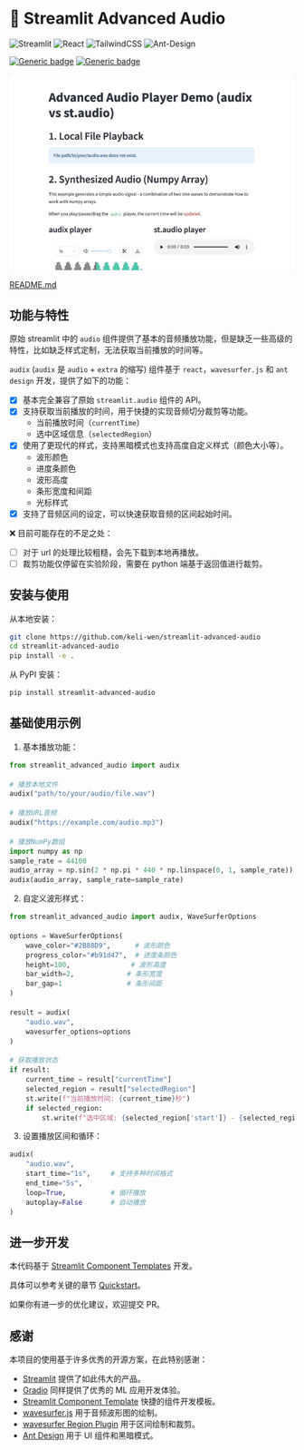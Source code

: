 # 🎵 Streamlit Advanced Audio

![Streamlit](https://img.shields.io/badge/Streamlit-%23FE4B4B.svg?style=for-the-badge&logo=streamlit&logoColor=white)
![React](https://img.shields.io/badge/react-%2320232a.svg?style=for-the-badge&logo=react&logoColor=%2361DAFB)
![TailwindCSS](https://img.shields.io/badge/tailwindcss-%2338B2AC.svg?style=for-the-badge&logo=tailwind-css&logoColor=white)
![Ant-Design](https://img.shields.io/badge/-AntDesign-%230170FE?style=for-the-badge&logo=ant-design&logoColor=white)


[![Generic badge](https://img.shields.io/badge/PyPI-pip_install_streamlit--advanced--audio-blue?style=for-the-badge&logo=python)](https://pypi.org/project/streamlit-advanced-audio/)
[![Generic badge](https://img.shields.io/badge/Package-v0.1.0-black?style=for-the-badge)](https://pypi.org/project/streamlit-advanced-audio/)

![image](./assets/demo.gif)

[README.md](./README.md)

## 功能与特性

原始 streamlit 中的 `audio` 组件提供了基本的音频播放功能，但是缺乏一些高级的特性，比如缺乏样式定制，无法获取当前播放的时间等。

`audix` (`audix` 是 `audio` + `extra` 的缩写) 组件基于 `react`，`wavesurfer.js` 和 `ant design` 开发，提供了如下的功能：

- [x] 基本完全兼容了原始 `streamlit.audio` 组件的 API。
- [x] 支持获取当前播放的时间，用于快捷的实现音频切分裁剪等功能。
  - 当前播放时间（`currentTime`）
  - 选中区域信息（`selectedRegion`）
- [x] 使用了更现代的样式，支持黑暗模式也支持高度自定义样式（颜色大小等）。
  - 波形颜色
  - 进度条颜色
  - 波形高度
  - 条形宽度和间距
  - 光标样式
- [x] 支持了音频区间的设定，可以快速获取音频的区间起始时间。
  
❌ 目前可能存在的不足之处：

- [ ] 对于 url 的处理比较粗糙，会先下载到本地再播放。
- [ ] 裁剪功能仅停留在实验阶段，需要在 python 端基于返回值进行裁剪。

## 安装与使用

从本地安装：

```bash
git clone https://github.com/keli-wen/streamlit-advanced-audio
cd streamlit-advanced-audio
pip install -e .
```

从 PyPI 安装：

```bash
pip install streamlit-advanced-audio
```

## 基础使用示例

1. 基本播放功能：

```python
from streamlit_advanced_audio import audix

# 播放本地文件
audix("path/to/your/audio/file.wav")

# 播放URL音频
audix("https://example.com/audio.mp3")

# 播放NumPy数组
import numpy as np
sample_rate = 44100
audio_array = np.sin(2 * np.pi * 440 * np.linspace(0, 1, sample_rate))
audix(audio_array, sample_rate=sample_rate)
```

2. 自定义波形样式：

```python
from streamlit_advanced_audio import audix, WaveSurferOptions

options = WaveSurferOptions(
    wave_color="#2B88D9",      # 波形颜色
    progress_color="#b91d47",  # 进度条颜色
    height=100,               # 波形高度
    bar_width=2,             # 条形宽度
    bar_gap=1                # 条形间距
)

result = audix(
    "audio.wav",
    wavesurfer_options=options
)

# 获取播放状态
if result:
    current_time = result["currentTime"]
    selected_region = result["selectedRegion"]
    st.write(f"当前播放时间: {current_time}秒")
    if selected_region:
        st.write(f"选中区域: {selected_region['start']} - {selected_region['end']}秒")
```

3. 设置播放区间和循环：

```python
audix(
    "audio.wav",
    start_time="1s",     # 支持多种时间格式
    end_time="5s",
    loop=True,           # 循环播放
    autoplay=False       # 自动播放
)
```

## 进一步开发

本代码基于 [Streamlit Component Templates](https://github.com/streamlit/component-template) 开发。

具体可以参考关键的章节 [Quickstart](https://github.com/streamlit/component-template?tab=readme-ov-file#quickstart)。

如果你有进一步的优化建议，欢迎提交 PR。

## 感谢

本项目的使用基于许多优秀的开源方案，在此特别感谢：

- [Streamlit](https://streamlit.io/) 提供了如此伟大的产品。
- [Gradio](https://www.gradio.app/) 同样提供了优秀的 ML 应用开发体验。
- [Streamlit Component Template](https://github.com/streamlit/component-template) 快捷的组件开发模板。
- [wavesurfer.js](https://wavesurfer-js.org/) 用于音频波形图的绘制。
- [wavesurfer Region Plugin](https://wavesurfer.xyz/plugins/regions) 用于区间绘制和裁剪。
- [Ant Design](https://ant.design/) 用于 UI 组件和黑暗模式。
